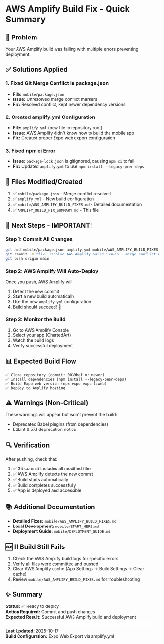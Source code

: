 # AWS Amplify Build Fix - Quick Summary

## 🎯 Problem
Your AWS Amplify build was failing with multiple errors preventing deployment.

## ✅ Solutions Applied

### 1. Fixed Git Merge Conflict in package.json
- **File:** `mobile/package.json`
- **Issue:** Unresolved merge conflict markers
- **Fix:** Resolved conflict, kept newer dependency versions

### 2. Created amplify.yml Configuration
- **File:** `amplify.yml` (new file in repository root)
- **Issue:** AWS Amplify didn't know how to build the mobile app
- **Fix:** Created proper Expo web export configuration

### 3. Fixed npm ci Error
- **Issue:** `package-lock.json` is gitignored, causing `npm ci` to fail
- **Fix:** Updated `amplify.yml` to use `npm install --legacy-peer-deps`

## 📁 Files Modified/Created

1. ✅ `mobile/package.json` - Merge conflict resolved
2. ✅ `amplify.yml` - New build configuration
3. ✅ `mobile/AWS_AMPLIFY_BUILD_FIXES.md` - Detailed documentation
4. ✅ `AMPLIFY_BUILD_FIX_SUMMARY.md` - This file

## 🚀 Next Steps - IMPORTANT!

### Step 1: Commit All Changes
```bash
git add mobile/package.json amplify.yml mobile/AWS_AMPLIFY_BUILD_FIXES.md AMPLIFY_BUILD_FIX_SUMMARY.md
git commit -m "fix: resolve AWS Amplify build issues - merge conflict and amplify.yml"
git push origin main
```

### Step 2: AWS Amplify Will Auto-Deploy
Once you push, AWS Amplify will:
1. Detect the new commit
2. Start a new build automatically
3. Use the new `amplify.yml` configuration
4. Build should succeed! 🎉

### Step 3: Monitor the Build
1. Go to AWS Amplify Console
2. Select your app (ChartedArt)
3. Watch the build logs
4. Verify successful deployment

## 📊 Expected Build Flow

```
✅ Clone repository (commit: 0039bef or newer)
✅ Install dependencies (npm install --legacy-peer-deps)
✅ Build Expo web version (npx expo export:web)
✅ Deploy to Amplify hosting
```

## ⚠️ Warnings (Non-Critical)

These warnings will appear but won't prevent the build:
- Deprecated Babel plugins (from dependencies)
- ESLint 8.57.1 deprecation notice

## 🔍 Verification

After pushing, check that:
1. ✅ Git commit includes all modified files
2. ✅ AWS Amplify detects the new commit
3. ✅ Build starts automatically
4. ✅ Build completes successfully
5. ✅ App is deployed and accessible

## 📚 Additional Documentation

- **Detailed Fixes:** `mobile/AWS_AMPLIFY_BUILD_FIXES.md`
- **Local Development:** `mobile/START_HERE.md`
- **Deployment Guide:** `mobile/DEPLOYMENT_GUIDE.md`

## 🆘 If Build Still Fails

1. Check the AWS Amplify build logs for specific errors
2. Verify all files were committed and pushed
3. Clear AWS Amplify cache (App Settings → Build Settings → Clear cache)
4. Review `mobile/AWS_AMPLIFY_BUILD_FIXES.md` for troubleshooting

## ✨ Summary

**Status:** ✅ Ready to deploy  
**Action Required:** Commit and push changes  
**Expected Result:** Successful AWS Amplify build and deployment

---

**Last Updated:** 2025-10-17  
**Build Configuration:** Expo Web Export via amplify.yml

